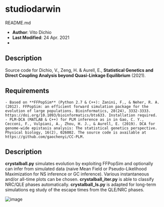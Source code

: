 # studiodarwin
README.md

* **Author**: Vito Dichio
* **Last Modified**: 24 Apr. 2021
* 
Description
------------
Source code for Dichio, V., Zeng, H. & Aurell, E., **Statistical Genetics and Direct Coupling Analysis beyond Quasi-Linkage Equilibrium** (2021).

Requirements
------------------
	- Based on **FFPopSim** (Python 2.7 & C++): Zanini, F., & Neher, R. A. (2012). FFPopSim: an efficient forward simulation package for the evolution of large populations. Bioinformatics, 28(24), 3332-3333. https://doi.org/10.1093/bioinformatics/bts633. Installation required.
	- PLM-DCA (MATLAB & C++) for PLM inference as in in Gao, C. Y., Cecconi, F., Vulpiani, A., Zhou, H. J., & Aurell, E. (2019). DCA for genome-wide epistasis analysis: The statistical genetics perspective. Physical biology, 16(2), 026002. The source code is available at https://github.com/gaochenyi/CC-PLM. 

Description
---------------
**crystalball.py** simulates  evolution by exploiting FFPopSim and optionally can infer from simulated data (naive Mean Field or Pseudo-Likelihood Maximization for NS inference or GC inference). Various instantaneous and/or all-time plots can be chosen.
**crystalball_iter.py** is able to classify NRC/QLE phases automatically.
**crystalball_ls.py** is adapted for long-term simulations eg study of the escape times from the QLE/NRC phases.

![image](https://user-images.githubusercontent.com/79842912/116705088-779afa80-a9cc-11eb-9c69-e101d969c795.png)
